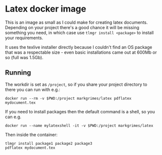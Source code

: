 # Latex docker image

This is an image as small as I could make for creating latex documents. Depending on your project
there's a good chance it will be missing something you need, in which case use
`tlmgr install <package>` to install your requirements.

It uses the texlive installer directly because I couldn't find an OS package that was a respectable
size - even basic installations came out at 600Mb or so (full was 1.5Gb).

## Running
The workdir is set as `/project`, so if you share your project directory to there you can run with
e.g.:
```
docker run --rm -v $PWD:/project markgrimes/latex pdflatex mydocument.tex
```


If you need to install packages then the default command is a shell, so you can e.g.
```
docker run --name mylatexshell -it -v $PWD:/project markgrimes/latex
```


Then inside the container:
```
tlmgr install package1 package2 package3
pdflatex mydocument.tex
```
